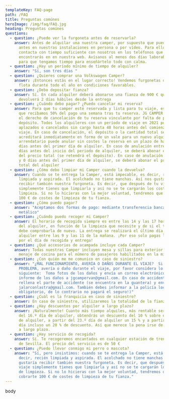 ```yaml
---
templateKey: FAQ-page
path: /FAQ
title: Preguntas comúnes
heroImage: /img/faq/FAQ.jpg
heading: Preguntas comúnes
questions:
  - question: ¿Puedo ver la furgoneta antes de reservarla?
    answer: Antes de alquilar una nuestra camper, por supuesto que puedes verla
      antes en nuestras instalaciones en persona o por vídeo. Para ello,
      contacta con tiempo suficiente con nosotros en los teléfonos que
      encontrarás en en nuestra web. Avísanos al menos dos días laborables antes
      para que tengamos tiempo para enseñártelo todo con calma.
  - question: ¿Hay un período mínimo de tiempo de alquiler?
    answer: "Sí, son tres días "
  - question: ¿Quieres comprar una Volkswagen Camper?
    answer: ¡Entonces estás en el lugar correcto! Vendemos furgonetas de nuestra
      flota durante todo el año en condiciones favorables.
  - question: ¿Debo depositar fianza?
    answer: Sí. En cada alquiler deberá abonarse una fianza de 900 € que se
      devolverá 2 días hábiles desde la entrega
  - question: ¿Cuándo debo pagar? ¿Puedo cancelar mi reserva?
    answer: Para que tu camper esté reservada y lista para tu viaje, es importante
      que recibamos 50% del pago una semana tras tu reserva. JG CAMPER se guarda
      el derecho de cancelación de tu reserva vinculante por falta de pago del
      depósito. Todos los alquileres con un período de viaje en 2021 pueden ser
      aplazados o cancelados sin cargo hasta 48 horas antes del comienzo del
      viaje. En caso de cancelación, el depósito o la cantidad total se
      acreditará inmediatamente en forma de un vale para un nuevo alquiler.  El
      arrendatario puede anular sin costes la reserva en un plazo de hasta 60
      días antes del primer día de alquiler. En caso de anulación entre 59 y 15
      días antes del inicio del periodo de alquiler, se deberá abonar el 50 %
      del precio total (se retendrá el depósito). En caso de anulación entre 14
      y 0 días antes del primer día de alquiler, se deberá abonar el precio
      total del alquiler
  - question: ¿Cómo debo limpiar mi Camper cuando la devuelva?
    answer: Cuando se te entrega la Camper, está impecable, es decir, recién
      limpiada y aspirada. El acolchado no tiene manchas. Así nos gustaría
      recibir también nuestra furgoneta. Es decir, que después de tu viaje
      simplemente tienes que limpiarla y así no se te cargarán los costes de
      limpieza. Si no lo hicieras con la mejor voluntad, tendremos que cobrarte
      100 € de costes de limpieza de tu fianza.
  - question: ¿Cómo puedo pagar?
    answer: "Aceptamos dos formas de pago: mediante transferencia bancaria, y en
      metálico"
  - question: ¿Cuándo puedo recoger mi Camper?
    answer: El horario de recogida siempre es entre las 14 y las 17 horas del día
      del alquiler, en función de la limpieza que necesite y de si el taller
      debe comprobarla de nuevo. La entrega se realizará el último día de
      alquiler entre las 9 y las 11 de la mañana. ¡Por eso solo pagas la mitad
      por el día de recogida y entrega!
  - question: ¿Qué accesorios de acampada incluye cada Camper?
    answer: Todas nuestras Camper incluyen mesa y sillas para exterior, almohada, y
      menaje de cocina para el número de pasajeros habilitados en la misma
  - question: ¿Con quién me me comunico en caso de siniestro?
    answer: "¿MAL FUNCIONAMIENTO, AVERÍA O DAÑOS DURANTE EL VIAJE?  Si tienes algún
      PROBLEMA, avería o daño durante el viaje, por favor considera lo
      siguiente:  Toma fotos de los daños y envía un correo electrónico con un
      informe de los daños a jgcampervan@gmail.com. En caso de accidente,
      rellena el parte de accidente (se encuentra en la guantera) y envíalo a
      jalarconlastra@gmail.com. También debes informar a la policía local (¡Es
      obligatorio, de lo contrario no pagará el seguro!)"
  - question: ¿Cuál es la franquicia en caso de siniestro?
    answer: En caso de siniestro, utilizaremos la totalidad de la fianza.
  - question: ¿Hay descuentos por alquiler a largo plazo?
    answer: ¡Naturalmente! Cuanto más tiempo alquiles, más rentable será. A partir
      del 16.º día de alquiler, obtendrás un descuento del 10 % sobre el precio
      de alquiler, a partir del 23.º día de alquiler un 15 % y a partir del 37.º
      día incluso un 20 % de descuento. Así que merece la pena irse de acampada
      a largo plazo.
  - question: ¿Hay servicio de recogida?
    answer: Sí. Te recogeremos encantados en cualquier estación de tren o aeropuerto
      de Sevilla. El precio del servicio es de 50 €
  - question: ¿Puedo llevar conmigo mi perro o mascota?
    answer: "Sí, pero insistimos: cuando se te entrega la Camper, está impecable, es
      decir, recién limpiada y aspirada. El acolchado no tiene manchas. Así nos
      gustaría recibir también nuestra furgoneta. Es decir, que después de tu
      viaje simplemente tienes que limpiarla y así no se te cargarán los costes
      de limpieza. Si no lo hicieras con la mejor voluntad, tendremos que
      cobrarte 100 € de costes de limpieza de tu fianza."
---
```

body